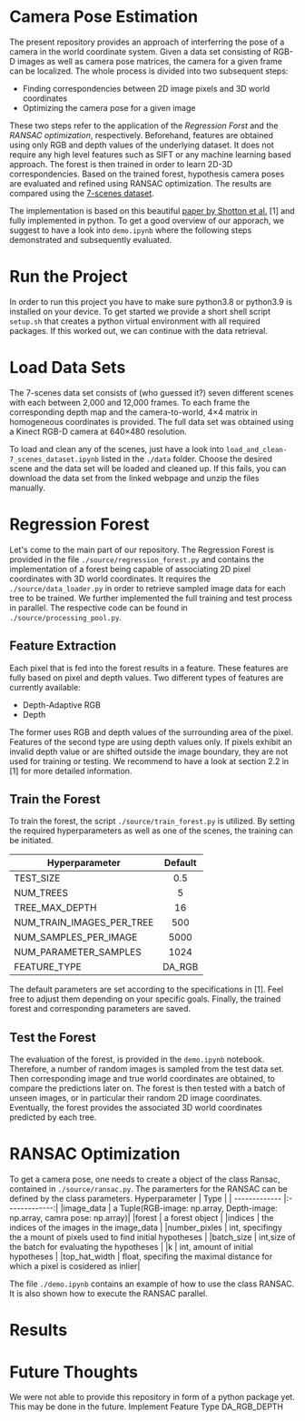 # Camera Pose Estimation
The present repository provides an approach of interferring the pose of a camera in the world coordinate system. Given a data set consisting of RGB-D images as well as camera pose matrices, the camera for a given frame can be localized. The whole process is divided into two subsequent steps:
* Finding correspondencies between 2D image pixels and 3D world coordinates
* Optimizing the camera pose for a given image

These two steps refer to the application of the *Regression Forst* and the *RANSAC optimization*, respectively. Beforehand, features are obtained using only RGB and depth values of the underlying dataset. It does not require any high level features such as SIFT or any machine learning based approach. The forest is then trained in order to learn 2D-3D correspondencies. Based on the trained forest, hypothesis camera poses are evaluated and refined using RANSAC optimization. The results are compared using the [7-scenes dataset](https://www.microsoft.com/en-us/research/project/rgb-d-dataset-7-scenes/).

The implementation is based on this beautiful [paper by Shotton et al.](https://www.microsoft.com/en-us/research/publication/scene-coordinate-regression-forests-for-camera-relocalization-in-rgb-d-images/) [1] and fully implemented in python. To get a good overview of our apporach, we suggest to have a look into  `demo.ipynb` where the following steps demonstrated and subsequently evaluated.

# Run the Project
In order to run this project you have to make sure python3.8 or python3.9 is installed on your device. To get started we provide a short shell script `setup.sh` that creates a python virtual environment with all required packages. If this worked out, we can continue with the data retrieval.

# Load Data Sets
The 7-scenes data set consists of (who guessed it?) seven different scenes with each between 2,000 and 12,000 frames. To each frame the corresponding depth map and the camera-to-world, 4×4 matrix in homogeneous coordinates is provided. The full data set was obtained using a Kinect RGB-D camera at 640×480 resolution. 

To load and clean any of the scenes, just have a look into `load_and_clean-7_scenes_dataset.ipynb` listed in the `./data` folder. Choose the desired scene and the data set will be loaded and cleaned up. If this fails, you can download the data set from the linked webpage and unzip the files manually.

# Regression Forest
Let's come to the main part of our repository. The Regression Forest is provided in the file `./source/regression_forest.py` and contains the implementation of a forest being capable of associating 2D pixel coordinates with 3D world coordinates. It requires the `./source/data_loader.py` in order to retrieve sampled image data for each tree to be trained. We further implemented the full training and test process in parallel. The respective code can be found in `./source/processing_pool.py`.  

## Feature Extraction
Each pixel that is fed into the forest results in a feature. These features are fully based on pixel and depth values. Two different types of features are currently available:
* Depth-Adaptive RGB 
* Depth

The former uses RGB and depth values of the surrounding area of the pixel. Features of the second type are using depth values only. If pixels exhibit an invalid depth value or are shifted outside the image boundary, they are not used for training or testing. We recommend to have a look at section 2.2 in [1] for more detailed information. 

## Train the Forest
To train the forest, the script `./source/train_forest.py` is utilized. By setting the required hyperparameters as well as one of the scenes, the training can be initiated. 

| Hyperparameter | Default        | 
| ------------- |:-------------:| 
|TEST_SIZE | 0.5 |
|NUM_TREES | 5 |
|TREE_MAX_DEPTH | 16 |
|NUM_TRAIN_IMAGES_PER_TREE | 500 |
|NUM_SAMPLES_PER_IMAGE | 5000   |
|NUM_PARAMETER_SAMPLES | 1024 |
|FEATURE_TYPE | DA_RGB |

The default parameters are set according to the specifications in [1]. Feel free to adjust them depending on your specific goals. Finally, the trained forest and corresponding parameters are saved.

## Test the Forest
The evaluation of the forest, is provided in the `demo.ipynb` notebook. Therefore, a number of random images is sampled from the test data set. Then corresponding image and true world coordinates are obtained, to compare the predictions later on. The forest is then tested with a batch of unseen images, or in particular their random 2D image coordinates. Eventually, the forest provides the associated 3D world coordinates predicted by each tree.

# RANSAC Optimization
To get a camera pose, one needs to create a object of the class Ransac, contained in `./source/ransac.py`. The paramerters for the RANSAC can be defined by the class parameters.
 Hyperparameter | Type        | 
| ------------- |:-------------:| 
|image_data | a Tuple(RGB-image: np.array, Depth-image: np.array, camra pose: np.array)|
|forest | a forest object |
|indices | the indices of the images in the image_data |
|number_pixles | int, specifingy the a mount of pixels used to find initial hypotheses |
|batch_size | int,size of the batch for evaluating the hypotheses   |
|k | int, amount of initial hypotheses |
|top_hat_width | float, specifing the maximal distance for which a pixel is cosidered as inlier|

The file `./demo.ipynb` contains an example of how to use the class RANSAC. It is also shown how to execute the RANSAC parallel.
# Results

# Future Thoughts
We were not able to provide this repository in form of a python package yet. This may be done in the future.
Implement Feature Type DA_RGB_DEPTH
